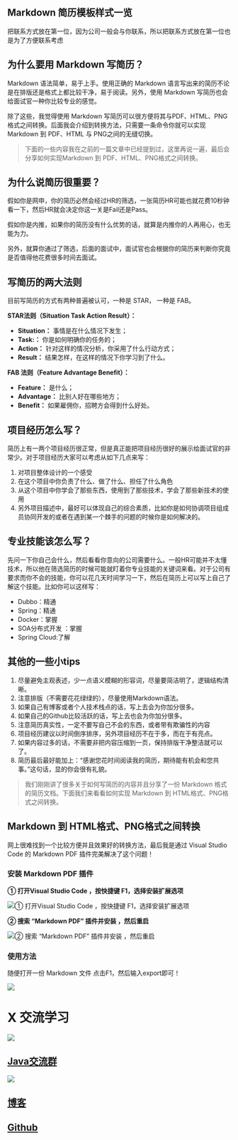 ## Markdown 简历模板样式一览
把联系方式放在第一位，因为公司一般会与你联系，所以把联系方式放在第一位也是为了方便联系考虑

## 为什么要用 Markdown 写简历？

Markdown 语法简单，易于上手。使用正确的 Markdown 语言写出来的简历不论是在排版还是格式上都比较干净，易于阅读。另外，使用 Markdown 写简历也会给面试官一种你比较专业的感觉。

除了这些，我觉得使用 Markdown 写简历可以很方便将其与PDF、HTML、PNG格式之间转换。后面我会介绍到转换方法，只需要一条命令你就可以实现 Markdown 到 PDF、HTML 与 PNG之间的无缝切换。

> 下面的一些内容我在之前的一篇文章中已经提到过，这里再说一遍，最后会分享如何实现Markdown 到 PDF、HTML、PNG格式之间转换。

## 为什么说简历很重要？

假如你是网申，你的简历必然会经过HR的筛选，一张简历HR可能也就花费10秒钟看一下，然后HR就会决定你这一关是Fail还是Pass。

假如你是内推，如果你的简历没有什么优势的话，就算是内推你的人再用心，也无能为力。

另外，就算你通过了筛选，后面的面试中，面试官也会根据你的简历来判断你究竟是否值得他花费很多时间去面试。

## 写简历的两大法则

目前写简历的方式有两种普遍被认可，一种是 STAR， 一种是 FAB。

**STAR法则（Situation Task Action Result）：**

- **Situation：** 事情是在什么情况下发生；
- **Task:：** 你是如何明确你的任务的；
- **Action：** 针对这样的情况分析，你采用了什么行动方式；
- **Result：** 结果怎样，在这样的情况下你学习到了什么。

**FAB 法则（Feature Advantage Benefit）：**

- **Feature：** 是什么；
- **Advantage：** 比别人好在哪些地方；
- **Benefit：** 如果雇佣你，招聘方会得到什么好处。

## 项目经历怎么写？
简历上有一两个项目经历很正常，但是真正能把项目经历很好的展示给面试官的非常少。对于项目经历大家可以考虑从如下几点来写：

1. 对项目整体设计的一个感受
2. 在这个项目中你负责了什么、做了什么、担任了什么角色
3. 从这个项目中你学会了那些东西，使用到了那些技术，学会了那些新技术的使用
4. 另外项目描述中，最好可以体现自己的综合素质，比如你是如何协调项目组成员协同开发的或者在遇到某一个棘手的问题的时候你是如何解决的。

## 专业技能该怎么写？
先问一下你自己会什么，然后看看你意向的公司需要什么。一般HR可能并不太懂技术，所以他在筛选简历的时候可能就盯着你专业技能的关键词来看。对于公司有要求而你不会的技能，你可以花几天时间学习一下，然后在简历上可以写上自己了解这个技能。比如你可以这样写：

- Dubbo：精通
- Spring：精通
- Docker：掌握
-  SOA分布式开发 ：掌握
- Spring Cloud:了解

## 其他的一些小tips

1. 尽量避免主观表述，少一点语义模糊的形容词，尽量要简洁明了，逻辑结构清晰。
2. 注意排版（不需要花花绿绿的），尽量使用Markdown语法。
3. 如果自己有博客或者个人技术栈点的话，写上去会为你加分很多。
4. 如果自己的Github比较活跃的话，写上去也会为你加分很多。
5. 注意简历真实性，一定不要写自己不会的东西，或者带有欺骗性的内容
6. 项目经历建议以时间倒序排序，另外项目经历不在于多，而在于有亮点。
7. 如果内容过多的话，不需要非把内容压缩到一页，保持排版干净整洁就可以了。
8. 简历最后最好能加上：“感谢您花时间阅读我的简历，期待能有机会和您共事。”这句话，显的你会很有礼貌。


> 我们刚刚讲了很多关于如何写简历的内容并且分享了一份 Markdown 格式的简历文档。下面我们来看看如何实现 Markdown 到 HTML格式、PNG格式之间转换。
## Markdown 到 HTML格式、PNG格式之间转换 

网上很难找到一个比较方便并且效果好的转换方法，最后我是通过 Visual Studio Code 的 Markdown PDF 插件完美解决了这个问题！

### 安装 Markdown PDF 插件

**① 打开Visual Studio Code ，按快捷键 F1，选择安装扩展选项**

![① 打开Visual Studio Code ，按快捷键 F1，选择安装扩展选项](https://user-gold-cdn.xitu.io/2018/9/3/1659f9a44103e551?w=1366&h=688&f=png&s=104435)

**② 搜索 “Markdown PDF” 插件并安装 ，然后重启**

![② 搜索 “Markdown PDF” 插件并安装 ，然后重启](https://user-gold-cdn.xitu.io/2018/9/3/1659f9dbef0d06fb?w=1280&h=420&f=png&s=70510)

### 使用方法

随便打开一份 Markdown 文件 点击F1，然后输入export即可！

![](https://user-gold-cdn.xitu.io/2018/9/3/1659fa0292906150?w=1289&h=468&f=png&s=72178)


# X 交流学习
![](https://img-blog.csdnimg.cn/20190504005601174.jpg)

## [Java交流群](https://jq.qq.com/?_wv=1027&k=5UB4P1T)
![](https://img-blog.csdnimg.cn/20190502142519844.jpg?x-oss-process=image/watermark,type_ZmFuZ3poZW5naGVpdGk,shadow_10,text_aHR0cHM6Ly9ibG9nLmNzZG4ubmV0L3FxXzMzNTg5NTEw,size_16,color_FFFFFF,t_70)

## [博客](http://www.shishusheng.com)

## [Github](https://github.com/Wasabi1234)


